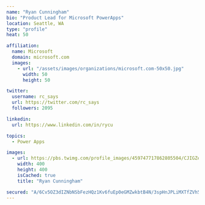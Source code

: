 ```yaml
---
name: "Ryan Cunningham"
bio: "Product Lead for Microsoft PowerApps"
location: Seattle, WA
type: "profile"
heat: 50

affiliation:
  name: Microsoft
  domain: microsoft.com
  images:
    - url: "/assets/images/organizations/microsoft.com-50x50.jpg"
      width: 50
      height: 50

twitter:
  username: rc_says
  url: https://twitter.com/rc_says
  followers: 2095

linkedin:
  url: https://www.linkedin.com/in/rycu

topics:
  - Power Apps

images:
  - url: https://pbs.twimg.com/profile_images/459747717862805504/CJIGZejd_400x400.png
    width: 400
    height: 400
    isCached: true
    title: "Ryan Cunningham"

secured: "A/6Cv5OZ3dIZNbNSbFezHQz1Kv6fuEp0eGMZwkbtB4N/3spHnJPLiMXTfZVh5uFhfReOUB2kbGIvb/mXcLNKE1wAq5ugJljaG3CoGrP9BhYN3lpRfAAa0OGo1JJDuZ23F5yEtB9n597ALMB50/QEP1WMWrt2t2Eo6EHrWID9l/MGiR7z5cO8F1AjdVy1oEkI0grkxoVEz8jPfOPk+Wx0WXwpTTS6UGT/C6QqqPYECXEyw7SA3uiVeJnvFx7RFmHrqDQub4L26dmsCabq0vo53tbCyaD0PJ8cNMlIJHc0i8eJWp2j7KwhWRQnZruEOL5PWANg1jwJujUgqbQpRKfZ3wM37DD+UdRhS657AD7IAhBlK8FHc4iJPTVYcWSdR0Y132MLBsLqMKxTDIf8FrtA0efG2VZ2Ghy/N4jt/KD/xfk=;dqOmyrnfA3d0h5wspP/atw=="
---
```



